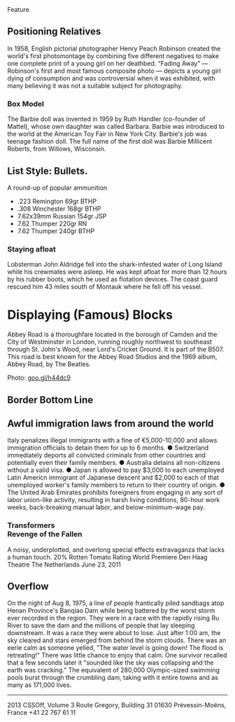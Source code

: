 <div class="feature-type">Feature</div>
<h2 class="feature-title">Positioning Relatives</h2>

<p class="feature-text">In 1958, English pictorial photographer Henry Peach Robinson created the world's first photomontage by combining five different negatives to make one complete print of a young girl on her deathbed. “Fading Away” — Robinson's first and most famous composite photo — depicts a young girl dying of consumption and was controversial when it was exhibited, with many believing it was not a suitable subject for photography.</p>

<h3 class="Box-model-title">Box Model</h3>

<p class="Box-model-text">The Barbie doll was invented in 1959 by Ruth Handler (co-founder of Mattel), whose own daughter was called Barbara. Barbie was introduced to the world at the American Toy Fair in New York City. Barbie's job was teenage fashion doll. The full name of the first doll was Barbie Millicent Roberts, from Willows, Wisconsin.</p>

<h2 class="Box-model-title">List Style: Bullets.</h2>

A round-up of popular ammunition

* .223 Remington 69gr BTHP
* .308 Winchester 168gr BTHP
* 7.62x39mm Russian 154gr JSP
* 7.62 Thumper 220gr RN
* 7.62 Thumper 240gr BTHP

<h3 class"afloat">Staying afloat</h3>

Lobsterman John Aldridge fell into the shark-infested water of Long Island while his crewmates were asleep. He was kept afloat for more than 12 hours by his rubber boots, which he used as flotation devices. The coast guard rescued him 43 miles south of Montauk where he fell off his vessel.

<h1 class"main-article">Displaying (Famous) Blocks</h1>
Abbey Road is a thoroughfare located in the borough of Camden and the City of Westminster in London, running roughly northwest to southeast through St. John's Wood, near Lord's Cricket Ground. It is part of the B507. This road is best known for the Abbey Road Studios and the 1969 album, Abbey Road, by The Beatles.

Photo: [goo.gl/h44dc9](goo.gl/h44dc9 "The Beatles crossing Abbey Road")
 
<h2 class="feature-bottom-line">Border Bottom Line</h2>
<h2>Awful immigration laws from around the world</h2>
Italy penalizes illegal immigrants with a fine of €5,000-10,000 and allows immigration officials to detain them for up to 6 months. ● Switzerland immediately deports all convicted criminals from other countries and potentially even their family members. ● Australia detains all non-citizens without a valid visa. ● Japan is allowed to pay $3,000 to each unemployed Latin Americn immigrant of Japanese descent and $2,000 to each of that unemployed worker's family members to return to their country of origin. ● The United Arab Emirates prohibits foreigners from engaging in any sort of labor union-like activity, resulting in harsh living conditions, 80-hour work weeks, back-breaking manual labor, and below-minimum-wage pay.

<h3>Transformers<br>
Revenge of the Fallen</h3>
A noisy, underplotted, and overlong special effects extravaganza that lacks a human touch.
20% Rotten Tomato Rating
World Premiere
Den Haag Theatre
The Netherlands
June 23, 2011

<h2 class"owerflow">Overflow</h2>
On the night of Aug 8, 1975, a line of people frantically piled sandbags atop Henan Province's Banqiao Dam while being battered by the worst storm ever recorded in the region. They were in a race with the rapidly rising Ru River to save the dam and the millions of people that lay sleeping downstream. It was a race they were about to lose.
Just after 1:00 am, the sky cleared and stars emerged from behind the storm clouds. There was an eerie calm as someone yelled, "The water level is going down! The flood is retreating!"
There was little chance to enjoy that calm. One survivor recalled that a few seconds later it "sounded like the sky was collapsing and the earth was cracking." The equivalent of 280,000 Olympic-sized swimming pools burst through the crumbling dam, taking with it entire towns and as many as 171,000 lives.

---------------------------------------
 

<footer>
2013 CSSOff, Volume 3
<adress>Route Gregory, Building 31
01630 Prévessin-Moëns, France
+41 22 767 61 11</adress>
</footer>